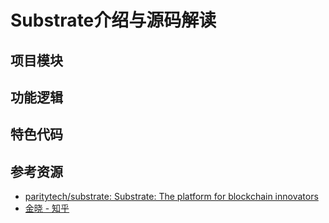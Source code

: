 # Substrate介绍与源码解读

<!--ts-->


<!-- Created by https://github.com/ekalinin/github-markdown-toc -->
<!-- Added by: runner, at: Fri Jun 17 16:06:21 UTC 2022 -->

<!--te-->

## 项目模块

## 功能逻辑

## 特色代码

## 参考资源

- [paritytech/substrate: Substrate: The platform for blockchain innovators](https://github.com/paritytech/substrate)
- [金晓 - 知乎](https://www.zhihu.com/people/jin-xiao-94-7/posts)